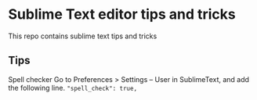 # Sublime Text editor tips and tricks
This repo contains sublime text tips and tricks

## Tips

Spell checker
Go to Preferences > Settings – User in SublimeText, and add the following line.
`"spell_check": true,`
